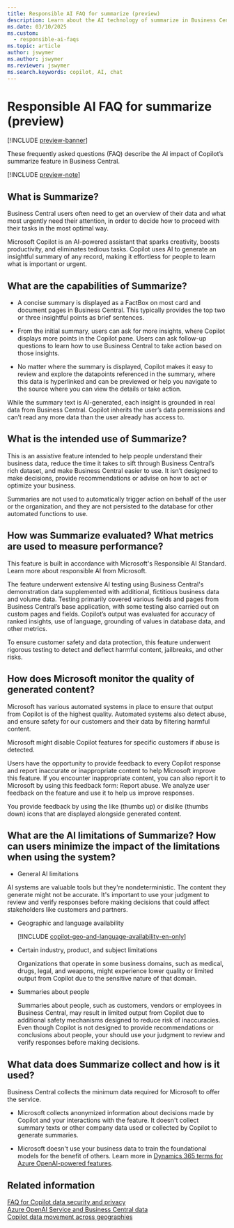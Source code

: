 ```yaml
---
title: Responsible AI FAQ for summarize (preview)
description: Learn about the AI technology of summarize in Business Central, considerations, details about how AI is used, tested, evaluated, and limitations.
ms.date: 03/10/2025
ms.custom: 
  - responsible-ai-faqs
ms.topic: article
author: jswymer
ms.author: jswymer
ms.reviewer: jswymer
ms.search.keywords: copilot, AI, chat 
---
```


# Responsible AI FAQ for summarize (preview)

[!INCLUDE [preview-banner](~/../shared-content/shared/preview-includes/preview-banner.md)]

These frequently asked questions (FAQ) describe the AI impact of Copilot’s summarize feature in Business Central.

[!INCLUDE [preview-note](~/../shared-content/shared/preview-includes/production-ready-preview-dynamics365.md)]

## What is Summarize?

Business Central users often need to get an overview of their data and what most urgently need their attention, in order to decide how to proceed with their tasks in the most optimal way.

Microsoft Copilot is an AI-powered assistant that sparks creativity, boosts productivity, and eliminates tedious tasks. Copilot uses AI to generate an insightful summary of any record, making it effortless for people to learn what is important or urgent.

## What are the capabilities of Summarize?

- A concise summary is displayed as a FactBox on most card and document pages in Business Central. This typically provides the top two or three insightful points as brief sentences.

- From the initial summary, users can ask for more insights, where Copilot displays more points in the Copilot pane. Users can ask follow-up questions to learn how to use Business Central to take action based on those insights.

- No matter where the summary is displayed, Copilot makes it easy to review and explore the datapoints referenced in the summary, where
  this data is hyperlinked and can be previewed or help you navigate to the source where you can view the details or take action.

While the summary text is AI-generated, each insight is grounded in real data from Business Central. Copilot inherits the user’s data permissions and can’t read any more data than the user already has access to.

## What is the intended use of Summarize?

This is an assistive feature intended to help people understand their business data, reduce the time it takes to sift through Business Central’s rich dataset, and make Business Central easier to use. It isn’t designed to make decisions, provide recommendations or advise on how to act or optimize your business.

Summaries are not used to automatically trigger action on behalf of the user or the organization, and they are not persisted to the database for other automated functions to use.

## How was Summarize evaluated? What metrics are used to measure performance?

This feature is built in accordance with Microsoft's Responsible AI Standard. Learn more about responsible AI from Microsoft.

The feature underwent extensive AI testing using Business Central's demonstration data supplemented with additional, fictitious business data and volume data. Testing primarily covered various fields and pages from Business Central’s base application, with some testing also carried out on custom pages and fields. Copilot’s output was evaluated for accuracy of ranked insights, use of  language, grounding of values in database data, and other metrics.

To ensure customer safety and data protection, this feature underwent rigorous testing to detect and deflect harmful content, jailbreaks, and other risks.

## How does Microsoft monitor the quality of generated content?

Microsoft has various automated systems in place to ensure that output from Copilot is of the highest quality. Automated systems also detect abuse, and ensure safety for our customers and their data by filtering harmful content.

Microsoft might disable Copilot features for specific customers if abuse is detected.
 
Users have the opportunity to provide feedback to every Copilot response and report inaccurate or inappropriate content to help Microsoft improve this feature. If you encounter inappropriate content, you can also report it to Microsoft by using this feedback form: Report abuse. We analyze user feedback on the feature and use it to help us improve responses.

You provide feedback by using the like (thumbs up) or dislike (thumbs down) icons that are displayed alongside generated content.

## What are the AI limitations of Summarize? How can users minimize the impact of the limitations when using the system?

- General AI limitations

AI systems are valuable tools but they're nondeterministic. The content they generate might not be accurate. It's important to use your judgment
to review and verify responses before making decisions that could affect stakeholders like customers and partners.

- Geographic and language availability

  [!INCLUDE [copilot-geo-and-language-availability-en-only](includes/copilot-geo-and-language-availability-en-only.md)]

- Certain industry, product, and subject limitations

  Organizations that operate in some business domains, such as medical, drugs, legal, and weapons, might experience lower quality or limited output from Copilot due to the sensitive nature of that domain. 

- Summaries about people

  Summaries about people, such as customers, vendors or employees in Business Central, may result in limited output from Copilot due to additional safety mechanisms designed to reduce risk of inaccuracies. Even though Copilot is not designed to provide recommendations or conclusions about people, your should use your judgment to review and verify responses before making decisions.

## What data does Summarize collect and how is it used?

Business Central collects the minimum data required for Microsoft to offer the service.

- Microsoft collects anonymized information about decisions made by Copilot and your interactions with the feature. It doesn't collect summary texts or other company data used or collected by  Copilot to generate summaries.

- Microsoft doesn't use your business data to train the foundational models for the benefit of others. Learn more in [Dynamics 365 terms for Azure OpenAI-powered features](https://go.microsoft.com/fwlink/?linkid=2236010).

## Related information

[FAQ for Copilot data security and privacy](https://review.learn.microsoft.com/en-us/dynamics365/faqs-copilot-data-security-privacy?toc=/dynamics365/business-central/toc.json)  
[Azure OpenAI Service and Business Central data](https://review.learn.microsoft.com/en-us/dynamics365/business-central/azure-openai-data)  
[Copilot data movement across geographies](https://review.learn.microsoft.com/en-us/dynamics365/business-central/ai-copilot-data-movement)  
